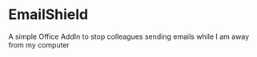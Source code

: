 # EmailShield
A simple Office AddIn to stop colleagues sending emails while I am away from my computer
